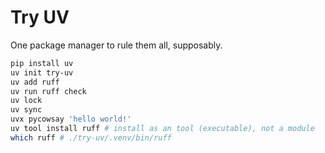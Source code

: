 # Try UV

One package manager to rule them all, supposably.

```sh
pip install uv
uv init try-uv
uv add ruff
uv run ruff check
uv lock
uv sync
uvx pycowsay 'hello world!'
uv tool install ruff # install as an tool (executable), not a module
which ruff # ./try-uv/.venv/bin/ruff
```
